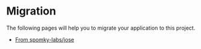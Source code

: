 # Migration

The following pages will help you to migrate your application to this project.

* [From spomky-labs/jose](from-spomky-labs-jose/)

